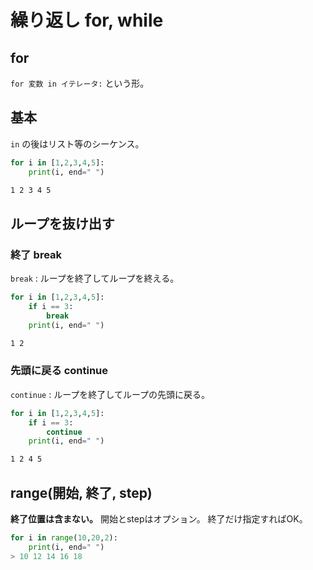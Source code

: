 
# 繰り返し for, while



## for 

`for 変数 in イテレータ:` という形。

## 基本
`in` の後はリスト等のシーケンス。
```py
for i in [1,2,3,4,5]:
    print(i, end=" ")
```

```sh
1 2 3 4 5
```

## ループを抜け出す

### 終了 break
`break` : ループを終了してループを終える。

```py
for i in [1,2,3,4,5]:
    if i == 3:
        break
    print(i, end=" ")
```
```sh
1 2
```

### 先頭に戻る continue

`continue` : ループを終了してループの先頭に戻る。

```py
for i in [1,2,3,4,5]:
    if i == 3:
        continue
    print(i, end=" ")
```
```sh
1 2 4 5
```

## range(開始, 終了, step)

**終了位置は含まない。** 開始とstepはオプション。
終了だけ指定すればOK。
```py
for i in range(10,20,2):
    print(i, end=" ")
> 10 12 14 16 18
```
